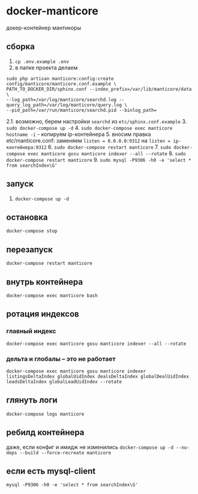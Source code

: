# docker-manticore
докер-контейнер мантикоры

## сборка
1. `cp .env.example .env`
2. в папке проекта делаем
```
sudo php artisan manticore:config:create config/manticore/manticore.conf.example \
PATH_TO_DOCKER_DIR/sphinx.conf --index_prefix=/var/lib/manticore/data \ 
--log_path=/var/log/manticore/searchd.log --query_log_path=/var/log/manticore/query.log \
--pid_path=/var/run/manticore/searchd.pid --binlog_path=
 ```
2.1. возможно, берем настройки `searchd` из `etc/sphinx.conf.example`
3. `sudo docker-compose up -d`
4. `sudo docker-compose exec manticore hostname -i` - копируем ip-контейнера
5. вносим правка etc/manticore.conf: заменяем `listen = 0.0.0.0:9312` на `listen = ip-контейнера:9312`
6. `sudo docker-compose restart manticore`
7. `sudo docker-compose exec manticore gosu manticore indexer --all --rotate`
8. `sudo docker-compose restart manticore`
9. `sudo mysql -P9306 -h0 -e 'select * from searchIndex\G'`

## запуск
1. `docker-compose up -d`

## остановка
`docker-compose stop`

## перезапуск
`docker-compose restart manticore`

## внутрь контейнера
`docker-compose exec manticore bash`

## ротация индексов
### главный индекс
`docker-compose exec manticore gosu manticore indexer --all --rotate`
### дельта и глобалы – это не работает
`docker-compose exec manticore gosu manticore indexer listingsDeltaIndex globalUidIndex dealsDeltaIndex globalDealUidIndex leadsDeltaIndex globalLeadUidIndex --rotate`

## глянуть логи
`docker-compose logs manticore`

## ребилд контейнера
даже, если конфиг и имидж не изменились
`docker-compose up -d --no-deps --build --force-recreate manticore`

## если есть mysql-client
`mysql -P9306 -h0 -e 'select * from searchIndex\G'`